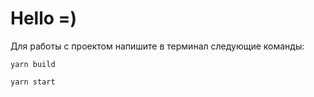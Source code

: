# Hello =)
Для работы с проектом напишите в терминал следующие команды:
```
yarn build
```
```
yarn start
```
